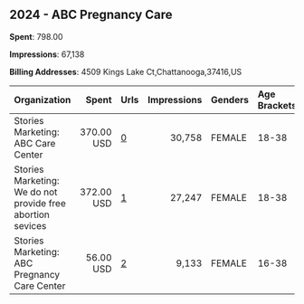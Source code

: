 ## 2024 - ABC Pregnancy Care 
**Spent**: 798.00

**Impressions**: 67,138

**Billing Addresses**: 4509 Kings Lake Ct,Chattanooga,37416,US

|Organization|Spent|Urls|Impressions|Genders|Age Brackets|Country Codes|
|:---|---:|:---|---:|:---|:---|:---|
|Stories Marketing: ABC Care Center|370.00 USD|[0](https://www.snap.com/political-ads/asset/80ed76349b892373935bc084cef32c7811405882ca00e1b305e3f6588b56fbbb?mediaType=mp4)|30,758|FEMALE|18-38|united states|
|Stories Marketing: We do not provide free abortion sevices|372.00 USD|[1](https://www.snap.com/political-ads/asset/3b556dd1fc0675707e1e4db8361457c23dfec3ca7be0fce8a3a9251d3b439e90?mediaType=mp4)|27,247|FEMALE|18-38|united states|
|Stories Marketing: ABC Pregnancy Care Center|56.00 USD|[2](https://www.snap.com/political-ads/asset/fc39f32e0731ad93c65a2c3ca95a34707114d365075dcd97583bc81effa8ed1f?mediaType=mp4)|9,133|FEMALE|16-38|united states|
